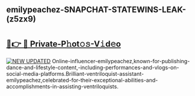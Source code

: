 ## emilypeachez-SNAPCHAT-STATEWINS-LEAK-(z5zx9)


# <h2><a href="https://mediaupload.pro?-20M">🔗👉 🔴 Private-P𝚑ot𝚘𝚜-V𝚒d𝚎o</a></h2>

[![NEW UPDATED](https://i.imgur.com/0qMVB7G.gif)](https://mediaupload.pro?-20M)
Online-influencer-emilypeachez,known-for-publishing-dance-and-lifestyle-content,-including-performances-and-vlogs-on-social-media-platforms.Brilliant-ventriloquist-assistant-emilypeachez,celebrated-for-their-exceptional-abilities-and-accomplishments-in-assisting-ventriloquists.  